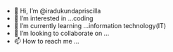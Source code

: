 - 👋 Hi, I’m @iradukundapriscilla
- 👀 I’m interested in ...coding
- 🌱 I’m currently learning ...information technology(IT)
- 💞️ I’m looking to collaborate on ...
- 📫 How to reach me ...

<!---
iradukundapriscilla/iradukundapriscilla is a ✨ special ✨ repository because its `README.md` (this file) appears on your GitHub profile.
You can click the Preview link to take a look at your changes.
--->
